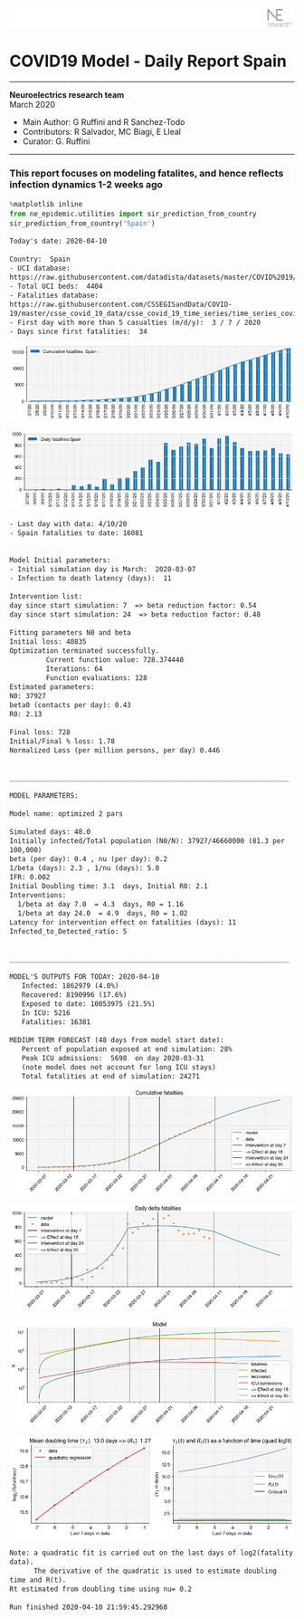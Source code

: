![](./images/logo.png)
# COVID19 Model - Daily Report Spain

---

**Neuroelectrics research team**  
March 2020  
* Main Author: G Ruffini and R Sanchez-Todo  
* Contributors: R Salvador, MC Biagi, E Lleal
* Curator: G. Ruffini

---

### This report focuses on modeling fatalites, and hence reflects infection dynamics 1-2 weeks ago


```python
%matplotlib inline
from ne_epidemic.utilities import sir_prediction_from_country
sir_prediction_from_country('Spain')
```

    Today's date: 2020-04-10 
    
    Country:  Spain
    - UCI database:  https://raw.githubusercontent.com/datadista/datasets/master/COVID%2019/ccaa_camas_uci_2017.csv
    - Total UCI beds:  4404
    - Fatalities database:  https://raw.githubusercontent.com/CSSEGISandData/COVID-19/master/csse_covid_19_data/csse_covid_19_time_series/time_series_covid19_deaths_global.csv
    - First day with more than 5 casualties (m/d/y):  3 / 7 / 2020
    - Days since first fatalities:  34



![png](01%20-%20Daily_Report_Spain_files/01%20-%20Daily_Report_Spain_2_1.png)



![png](01%20-%20Daily_Report_Spain_files/01%20-%20Daily_Report_Spain_2_2.png)


    - Last day with data: 4/10/20
    - Spain fatalities to date: 16081
     
    
    Model Initial parameters:
    - Initial simulation day is March:  2020-03-07
    - Infection to death latency (days):  11
    
    Intervention list:
    day since start simulation: 7  => beta reduction factor: 0.54
    day since start simulation: 24  => beta reduction factor: 0.48
    
    Fitting parameters N0 and beta
    Initial loss: 40835
    Optimization terminated successfully.
             Current function value: 728.374440
             Iterations: 64
             Function evaluations: 128
    Estimated parameters:
    N0: 37927
    beta0 (contacts per day): 0.43
    R0: 2.13
    
    Final loss: 728
    Initial/Final % loss: 1.78
    Normalized Loss (per million persons, per day) 0.446 
    
    
    _____________________________________________________________________
     
    MODEL PARAMETERS:
    
    Model name: optimized 2 pars
    
    Simulated days: 48.0
    Initially infected/Total population (N0/N): 37927/46660000 (81.3 per 100,000)
    beta (per day): 0.4 , nu (per day): 0.2
    1/beta (days): 2.3 , 1/nu (days): 5.0
    IFR: 0.002
    Initial Doubling time: 3.1  days, Initial R0: 2.1
    Interventions:
      1/beta at day 7.0  = 4.3  days, R0 = 1.16
      1/beta at day 24.0  = 4.9  days, R0 = 1.02
    Latency for intervention effect on fatalities (days): 11
    Infected_to_Detected_ratio: 5
    
    
    _____________________________________________________________________
    
    MODEL'S OUTPUTS FOR TODAY: 2020-04-10
       Infected: 1862979 (4.0%)
       Recovered: 8190996 (17.6%)
       Exposed to date: 10053975 (21.5%)
       In ICU: 5216
       Fatalities: 16381
     
    MEDIUM TERM FORECAST (48 days from model start date): 
       Percent of population exposed at end simulation: 28%
       Peak ICU admissions:  5698  on day 2020-03-31
       (note model does not account for long ICU stays)
       Total fatalities at end of simulation: 24271



![png](01%20-%20Daily_Report_Spain_files/01%20-%20Daily_Report_Spain_2_4.png)



![png](01%20-%20Daily_Report_Spain_files/01%20-%20Daily_Report_Spain_2_5.png)



![png](01%20-%20Daily_Report_Spain_files/01%20-%20Daily_Report_Spain_2_6.png)


     



![png](01%20-%20Daily_Report_Spain_files/01%20-%20Daily_Report_Spain_2_8.png)


    Note: a quadratic fit is carried out on the last days of log2(fatality data).
          The derivative of the quadratic is used to estimate doubling time and R(t).
    Rt estimated from doubling time using nu= 0.2
    
    Run finished 2020-04-10 21:59:45.292968

